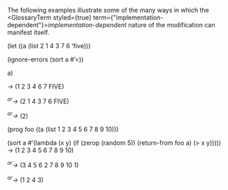  



The following examples illustrate some of the many ways in which the <GlossaryTerm styled={true} term={"implementation-dependent"}><i>implementation-dependent</i></GlossaryTerm> nature of the modification can manifest itself. 



(let ((a (list 2 1 4 3 7 6 ’five))) 



(ignore-errors (sort a #’&lt;)) 



a) 



*→* (1 2 3 4 6 7 FIVE) 



<i><sup>or</sup>→</i> (2 1 4 3 7 6 FIVE) 



<i><sup>or</sup>→</i> (2) 



(prog foo ((a (list 1 2 3 4 5 6 7 8 9 10))) 



(sort a #’(lambda (x y) (if (zerop (random 5)) (return-from foo a) (&gt; x y))))) *→* (1 2 3 4 5 6 7 8 9 10) 



<i><sup>or</sup>→</i> (3 4 5 6 2 7 8 9 10 1) 



<i><sup>or</sup>→</i> (1 2 4 3)  







